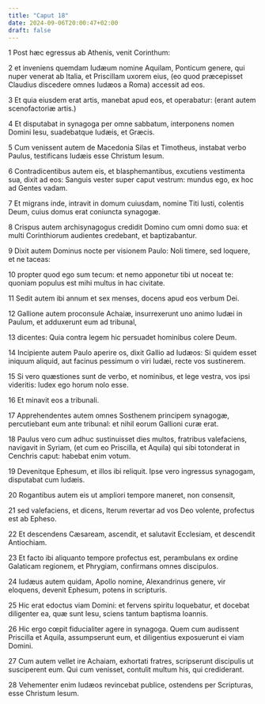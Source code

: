 ```yaml
---
title: "Caput 18"
date: 2024-09-06T20:00:47+02:00
draft: false
---
```



1 Post hæc egressus ab Athenis, venit Corinthum:

2 et inveniens quemdam Iudæum nomine Aquilam, Ponticum genere, qui nuper venerat ab Italia, et Priscillam uxorem eius, (eo quod præcepisset Claudius discedere omnes Iudæos a Roma) accessit ad eos.

3 Et quia eiusdem erat artis, manebat apud eos, et operabatur: (erant autem scenofactoriæ artis.)

4 Et disputabat in synagoga per omne sabbatum, interponens nomen Domini Iesu, suadebatque Iudæis, et Græcis.

5 Cum venissent autem de Macedonia Silas et Timotheus, instabat verbo Paulus, testificans Iudæis esse Christum Iesum.

6 Contradicentibus autem eis, et blasphemantibus, excutiens vestimenta sua, dixit ad eos: Sanguis vester super caput vestrum: mundus ego, ex hoc ad Gentes vadam.

7 Et migrans inde, intravit in domum cuiusdam, nomine Titi Iusti, colentis Deum, cuius domus erat coniuncta synagogæ.

8 Crispus autem archisynagogus credidit Domino cum omni domo sua: et multi Corinthiorum audientes credebant, et baptizabantur.

9 Dixit autem Dominus nocte per visionem Paulo: Noli timere, sed loquere, et ne taceas:

10 propter quod ego sum tecum: et nemo apponetur tibi ut noceat te: quoniam populus est mihi multus in hac civitate.

11 Sedit autem ibi annum et sex menses, docens apud eos verbum Dei.

12 Gallione autem proconsule Achaiæ, insurrexerunt uno animo Iudæi in Paulum, et adduxerunt eum ad tribunal,

13 dicentes: Quia contra legem hic persuadet hominibus colere Deum.

14 Incipiente autem Paulo aperire os, dixit Gallio ad Iudæos: Si quidem esset iniquum aliquid, aut facinus pessimum o viri Iudæi, recte vos sustinerem.

15 Si vero quæstiones sunt de verbo, et nominibus, et lege vestra, vos ipsi videritis: Iudex ego horum nolo esse.

16 Et minavit eos a tribunali.

17 Apprehendentes autem omnes Sosthenem principem synagogæ, percutiebant eum ante tribunal: et nihil eorum Gallioni curæ erat.

18 Paulus vero cum adhuc sustinuisset dies multos, fratribus valefaciens, navigavit in Syriam, (et cum eo Priscilla, et Aquila) qui sibi totonderat in Cenchris caput: habebat enim votum.

19 Devenitque Ephesum, et illos ibi reliquit. Ipse vero ingressus synagogam, disputabat cum Iudæis.

20 Rogantibus autem eis ut ampliori tempore maneret, non consensit,

21 sed valefaciens, et dicens, Iterum revertar ad vos Deo volente, profectus est ab Epheso.

22 Et descendens Cæsaream, ascendit, et salutavit Ecclesiam, et descendit Antiochiam.

23 Et facto ibi aliquanto tempore profectus est, perambulans ex ordine Galaticam regionem, et Phrygiam, confirmans omnes discipulos.

24 Iudæus autem quidam, Apollo nomine, Alexandrinus genere, vir eloquens, devenit Ephesum, potens in scripturis.

25 Hic erat edoctus viam Domini: et fervens spiritu loquebatur, et docebat diligenter ea, quæ sunt Iesu, sciens tantum baptisma Ioannis.

26 Hic ergo cœpit fiducialiter agere in synagoga. Quem cum audissent Priscilla et Aquila, assumpserunt eum, et diligentius exposuerunt ei viam Domini.

27 Cum autem vellet ire Achaiam, exhortati fratres, scripserunt discipulis ut susciperent eum. Qui cum venisset, contulit multum his, qui crediderant.

28 Vehementer enim Iudæos revincebat publice, ostendens per Scripturas, esse Christum Iesum.

